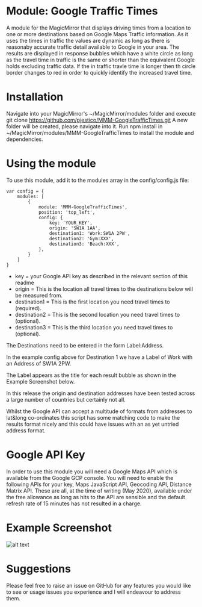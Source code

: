 # Module: Google Traffic Times

A module for the MagicMirror that displays driving times from a location to one or more destinations based on Google Maps Traffic information. As it uses the times in traffic the values are dynamic as long as there is reasonaby accurate traffic detail available to Google in your area.
The results are displayed in response bubbles which have a white circle as long as the travel time in traffic is the same or shorter than the equivalent Google holds excluding traffic data. If the in traffic travle time is longer then th circle border changes to red in order to quickly identify the increased travel time.

# Installation
Navigate into your MagicMirror's ~/MagicMirror/modules folder and execute git clone https://github.com/pjestico/MMM-GoogleTrafficTimes.git
A new folder will be created, please navigate into it.
Run npm install in ~/MagicMirror/modules/MMM-GoogleTrafficTimes to install the module and dependencies.

# Using the module
To use this module, add it to the modules array in the config/config.js file:
```
var config = {
    modules: [
        {
            module: 'MMM-GoogleTrafficTimes',
            position: 'top_left',
            config: {
                key: 'YOUR_KEY',
                origin: 'SW1A 1AA',
                destination1: 'Work:SW1A 2PW',
                destination2: 'Gym:XXX',
                destination3: 'Beach:XXX',
            },
        }
    ]
}
```
* key = your Google API key as described in the relevant section of this readme
* origin = This is the location all travel times to the destinations below will be measured from.
* destination1 = This is the first location you need travel times to (required).
* destination2 = This is the second location you need travel times to (optional).
* destination3 = This is the third location you need travel times to (optional).

The Destinations need to be entered in the form Label:Address.

In the example config above for Destination 1 we have a Label of Work with an Address of SW1A 2PW.

The Label appears as the title for each result bubble as shown in the Example Screenshot below.

In this release the origin and destination addresses have been tested across a large number of countries but certainly not all.

Whilst the Google API can accept a multitude of formats from addresses to lat&long co-ordinates this script has some matching code to make the results format nicely and this could have issues with an as yet untried address format.

# Google API Key
In order to use this module you will need a Google Maps API which is available from the Google GCP console.
You will need to enable the following APIs for your key, Maps JavaScript API, Geocoding API, Distance Matrix API.
These are all, at the time of writing (May 2020), available under the free allowance as long as hits to the API are sensible and the default refresh rate of 15 minutes has not resulted in a charge.

# Example Screenshot
![alt text](https://github.com/pjestico/MMM-GoogleTrafficTimes/blob/master/MMM-GoogleTrafficTimes.png?raw=true)


# Suggestions
Please feel free to raise an issue on GitHub for any features you would like to see or usage issues you experience and I will endeavour to address them.
